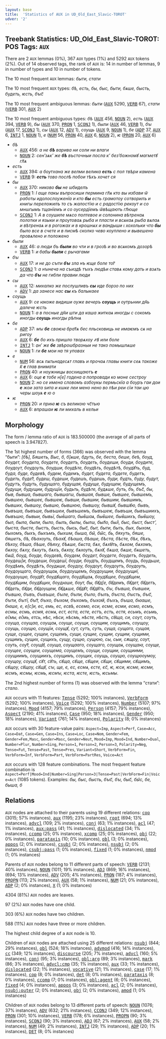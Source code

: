 ```yaml
---
layout: base
title:  'Statistics of AUX in UD_Old_East_Slavic-TOROT'
udver: '2'
---
```


## Treebank Statistics: UD_Old_East_Slavic-TOROT: POS Tags: `AUX`

There are 2 `AUX` lemmas (0%), 367 `AUX` types (1%) and 5292 `AUX` tokens (2%).
Out of 14 observed tags, the rank of `AUX` is: 14 in number of lemmas, 9 in number of types and 10 in number of tokens.

The 10 most frequent `AUX` lemmas: <em>быти, стати</em>

The 10 most frequent `AUX` types:  <em>бѣ, есть, бы, быс, быти, бѧше, бысть, будеть, ѥсть, бꙑс҃</em>

The 10 most frequent ambiguous lemmas: <em>быти</em> (<tt><a href="orv_torot-pos-AUX.html">AUX</a></tt> 5290, <tt><a href="orv_torot-pos-VERB.html">VERB</a></tt> 67), <em>стати</em> (<tt><a href="orv_torot-pos-VERB.html">VERB</a></tt> 301, <tt><a href="orv_torot-pos-AUX.html">AUX</a></tt> 2)

The 10 most frequent ambiguous types:  <em>бѣ</em> (<tt><a href="orv_torot-pos-AUX.html">AUX</a></tt> 456, <tt><a href="orv_torot-pos-NOUN.html">NOUN</a></tt> 2), <em>есть</em> (<tt><a href="orv_torot-pos-AUX.html">AUX</a></tt> 394, <tt><a href="orv_torot-pos-VERB.html">VERB</a></tt> 9), <em>бы</em> (<tt><a href="orv_torot-pos-AUX.html">AUX</a></tt> 370, <tt><a href="orv_torot-pos-PRON.html">PRON</a></tt> 1, <tt><a href="orv_torot-pos-SCONJ.html">SCONJ</a></tt> 1), <em>были</em> (<tt><a href="orv_torot-pos-AUX.html">AUX</a></tt> 46, <tt><a href="orv_torot-pos-VERB.html">VERB</a></tt> 1), <em>бꙑ</em> (<tt><a href="orv_torot-pos-AUX.html">AUX</a></tt> 17, <tt><a href="orv_torot-pos-SCONJ.html">SCONJ</a></tt> 1), <em>сы</em> (<tt><a href="orv_torot-pos-AUX.html">AUX</a></tt> 12, <tt><a href="orv_torot-pos-ADV.html">ADV</a></tt> 1), <em>сѹщь</em> (<tt><a href="orv_torot-pos-AUX.html">AUX</a></tt> 9, <tt><a href="orv_torot-pos-NOUN.html">NOUN</a></tt> 1), <em>бе</em> (<tt><a href="orv_torot-pos-ADP.html">ADP</a></tt> 37, <tt><a href="orv_torot-pos-AUX.html">AUX</a></tt> 6, <tt><a href="orv_torot-pos-INTJ.html">INTJ</a></tt> 1, <tt><a href="orv_torot-pos-NOUN.html">NOUN</a></tt> 1), <em>е</em> (<tt><a href="orv_torot-pos-NUM.html">NUM</a></tt> 56, <tt><a href="orv_torot-pos-PRON.html">PRON</a></tt> 40, <tt><a href="orv_torot-pos-AUX.html">AUX</a></tt> 6, <tt><a href="orv_torot-pos-NOUN.html">NOUN</a></tt> 2), <em>ѥ</em> (<tt><a href="orv_torot-pos-PRON.html">PRON</a></tt> 20, <tt><a href="orv_torot-pos-AUX.html">AUX</a></tt> 6)


* <em>бѣ</em>
  * <tt><a href="orv_torot-pos-AUX.html">AUX</a></tt> 456: <em>а не <b>бѣ</b> варива ни соли ни влаги</em>
  * <tt><a href="orv_torot-pos-NOUN.html">NOUN</a></tt> 2: <em>сенʼзѧкʼ же <b>бѣ</b> въсточныи посла кʼ безʼбожномꙋ магметꙋ гл҃ѧ</em>
* <em>есть</em>
  * <tt><a href="orv_torot-pos-AUX.html">AUX</a></tt> 394: <em>а бѹтхана же велми велика <b>есть</b> с пол твѣри камена</em>
  * <tt><a href="orv_torot-pos-VERB.html">VERB</a></tt> 9: <em><b>есть</b> тово послѣ побои тѣхъ хочет ся</em>
* <em>бы</em>
  * <tt><a href="orv_torot-pos-AUX.html">AUX</a></tt> 370: <em>никово <b>бы</b> не ѡбиделъ</em>
  * <tt><a href="orv_torot-pos-PRON.html">PRON</a></tt> 1: <em>I аще пакы въпросиши пермина гл҃ѧ кто вы избави ѿ работы идолослоуженїа и кто <b>бы</b> есть грамотоу сотворилъ и книгы переложилъ то съ жалостїю и с радостїю рекоут и со мнѡгымъ тщанїемъ и со оусердїемъ ѿвѣщають гл҃юще</em>
  * <tt><a href="orv_torot-pos-SCONJ.html">SCONJ</a></tt> 1: <em>А в сѹшиле мѧсо полтевое и солонина вѣтренаѧ полотки и языки и прѹтоваѧ рыба и пласти и всѧкаѧ рыба вѧлаѧ и вѣтренаѧ и в рогожах и в крошнѧх и вандыши ι хохольки что <b>бы</b> было все в счете и в писмѣ сколко чево кѹплено и вывешено провѧлено и положено</em>
* <em>были</em>
  * <tt><a href="orv_torot-pos-AUX.html">AUX</a></tt> 46: <em>а люди бъ <b>были</b> во чти и в грозѣ и во всѧкомъ дозорѣ</em>
  * <tt><a href="orv_torot-pos-VERB.html">VERB</a></tt> 1: <em>и бабы <b>были</b> с рычагами</em>
* <em>бꙑ</em>
  * <tt><a href="orv_torot-pos-AUX.html">AUX</a></tt> 17: <em>и не до сꙑти <b>бꙑ</b> зла нъ ѥще боле тог҃</em>
  * <tt><a href="orv_torot-pos-SCONJ.html">SCONJ</a></tt> 1: <em>а нꙑнеча на съиздѣ тꙑхъ людѣи ставѧ кому дать и взѧть да что <b>бꙑ</b> не гибли правии люди</em>
* <em>сы</em>
  * <tt><a href="orv_torot-pos-AUX.html">AUX</a></tt> 12: <em>михалко же послушливъ <b>сы</b> иде борзо по них</em>
  * <tt><a href="orv_torot-pos-ADV.html">ADV</a></tt> 1: <em>да занесе нас <b>сы</b> къ балыкаее</em>
* <em>сѹщь</em>
  * <tt><a href="orv_torot-pos-AUX.html">AUX</a></tt> 9: <em>се ꙗкоже видиши ѹже вечеръ <b>сѹщь</b> и ѹтрьнии дн҃ь далече ѥсть</em>
  * <tt><a href="orv_torot-pos-NOUN.html">NOUN</a></tt> 1: <em>а в посные дн҃и шти да каша житкаѧ иногды с сокомъ иногды <b>сѹщь</b> иногды рѣпнѧ</em>
* <em>бе</em>
  * <tt><a href="orv_torot-pos-ADP.html">ADP</a></tt> 37: <em>мꙑ <b>бе</b> своѥꙗ брат҃ѧ бес пльсковиць не имаѥмъ сѧ на ригѹ</em>
  * <tt><a href="orv_torot-pos-AUX.html">AUX</a></tt> 6: <em><b>бе</b> бо ихъ пришло творѧхѹ ҂в҃ или боле</em>
  * <tt><a href="orv_torot-pos-INTJ.html">INTJ</a></tt> 1: <em>ѻнʼ же <b>бе</b> звѣроѡбразныи не тако помышлѧше</em>
  * <tt><a href="orv_torot-pos-NOUN.html">NOUN</a></tt> 1: <em>ги <b>бе</b> мои на тя уповах</em>
* <em>е</em>
  * <tt><a href="orv_torot-pos-NUM.html">NUM</a></tt> 56: <em>всѧ пѧтьнадесѧт главъ и прочаѧ главы книги сеѧ такоже к҃ <b>е</b> глав внимати</em>
  * <tt><a href="orv_torot-pos-PRON.html">PRON</a></tt> 40: <em>и нѹжницы восхищаютъ <b>е</b></em>
  * <tt><a href="orv_torot-pos-AUX.html">AUX</a></tt> 6: <em>оце <b>е</b> тобе н[е] годена а попровади ко моне сестрѹ</em>
  * <tt><a href="orv_torot-pos-NOUN.html">NOUN</a></tt> 2: <em>но се имена словомъ азбоукы пермьскїа а боуръ гаи дои <b>е</b> жои зата ѕита и кѡке леи мено нено во пѣи реи сїи таи цю черы шоуѧ <b>е</b> ю о</em>
* <em>ѥ</em>
  * <tt><a href="orv_torot-pos-PRON.html">PRON</a></tt> 20: <em>и приꙗ <b>ѥ</b> съ великою чс҃тью</em>
  * <tt><a href="orv_torot-pos-AUX.html">AUX</a></tt> 6: <em>впрашаи <b>ѥ</b> ли михаль в кельи</em>

## Morphology

The form / lemma ratio of `AUX` is 183.500000 (the average of all parts of speech is 3.947827).

The 1st highest number of forms (366) was observed with the lemma “быти”: <em>[бѣ], Бяшеть, Выс, б, б]ѧше, бдуть, бе, беста, беше, беѣ, боуд, боудет, боудета, боудете, боудетъ, боудеть, боудеши, боуди, боудите, боудоут, боудоуть, боудши, боудѣте, боудѣть, боудѣтѣ, боудꙋть, буд, буда, буде, будевѣ, будем, будемъ, будет, будета, будете, будетъ, будеть, будет҃, будеш, будеши, будешъ, будешь, буди, будть, буду, будут, будутъ, будуть, будущаго, будущая, будуще, будущем, будущемъ, будущи, будущии, будущїи, будьть, будѣте, будѧше, буть, бъ, бъс҃, бы, быв, бывша, бывшаго, бывшагѡ, бывшая, бывше, бывшее, бывшемъ, бывшею, бывшеє, бывшеѥ, бывши, бывшии, бывшим, бывшимъ, бывших, бывшоу, бывшю, бывшюю, бывшѹ, бывшꙋ, бывшꙋю, бывъ, бывъша, бывъше, бывъшеи, бывъшемъ, бывъшеѥ, бывъши, бывъшиихъ, бывъшю, бывыи, бывьї, быв꙽шаго, быв꙽шаѧ, быв꙽шее, быв꙽шихъ, быв꙽шѹ, был, была, были, было, былъ, былы, былѡ, был҃о, был꙽, быс, быст, быстʼ, быста, бысте, быстъ, бысть, бысь, быс҃, быт, быти, быть, бых, быхом, быхомъ, быхъ, быхъмъ, быхѡм, быша, бы҃, бы҃с, бь, бяхуть, бяше, бяшетъ, бѣ, бѣахѹть, бѣахꙋ, бѣаша, бѣаше, бѣста, бѣсте, бѣх, бѣхъ, бѣхѹ, бѣша, бѣше, бѣяху, бѣѧше, бѧста, бѧх, бѧхȣть, бѧхом, бѧхомъ, бѧхоу, бѧху, бѧхуть, бѧхъ, бѧхѹ, бѧхѹть, бѧхꙋ, бѧша, бѧше, бѧшеть, бѧш҃, бѹд, бѹде, бѹдевѣ, бѹдем, бѹдет, бѹдете, бѹдетъ, бѹдеть, бѹдеш]и, бѹдеши, бѹдешї, бѹди, бѹдть, бѹдщемъ, бѹдь, бѹдьше, бѹдѣмъ, бѹдѣтъ, бѹдѧше, бѹдѹ, бѹдѹт, бѹдѹтъ, бѹдѹть, бѹдѹщаго, бѹдѹщаѧ, бѹдѹщемъ, бѹдѹщии, бѹдѹщиї, бѹдѹщю, бѹдꙋт, бѹдꙋщаго, бѹдꙋщаѧ, бѹдꙋщее, бѹдꙋщем, бѹдꙋщим, бѹдꙋщих, бѹдꙗше, бѹт, б҃ы, бꙋд[е, бꙋдемъ, бꙋдет, бꙋдетъ, бꙋдеть, бꙋди, бꙋдоущем, бꙋдѧше, бꙋдꙋт, бꙋдꙋтъ, бꙑ, бꙑвша, бꙑвшеи, бꙑвшю, бꙑвъ, бꙑвъше, бꙑле, бꙑли, бꙑло, бꙑлъ, бꙑста, бꙑсть, бꙑс҃, бꙑти, бꙑтї, бꙑт҃, бꙑхо, бꙑхом, бꙑхомъ, бꙑхом҃, бꙑхъ, бꙑша, бꙗаше, бꙗше, е, е[с]и, еc, емь, ес, есвѣ, есемо, еси, есме, есми, есмо, есмъ, есмы, есмь, есмя, есмѧ, ест, еста, есте, естъ, есть, естя, есьмъ, есьмь, ес꙽мы, ес꙽мь, етсь, нѣс, нѣси, нѣсмь, нѣсте, нѣсть, сȣща, си, соут, соуть, соуща, соущаа, соущаѧ, соуще, соущи, соущим, соущимъ, соущоу, соущь, соущю, соущїи, соущꙋ, сут, сутъ, суть, суща, сущаго, сущая, суще, сущее, сущеи, сущемъ, сущи, сущие, сущии, сущим, сущими, сущимъ, сущих, сущихъ, сущу, сущю, сущюю, сы, сыи, сѫщоу, сѹт, сѹть, сѹт҃, сѹщȣ, сѹща, сѹщааго, сѹщаго, сѹщаѧ, сѹщаꙗ, сѹще, сѹщее, сѹщеи, сѹщема, сѹщемъ, сѹщи, сѹщии, сѹщиими, сѹщиимъ, сѹщиихъ, сѹщимъ, сѹщих, сѹщь, сѹщю, сѹщюѹмѹ, сѹщѹ, сѹщꙋ, сꙋт, сꙋть, сꙋща, сꙋще, сꙋщеи, сꙋщи, сꙋщими, сꙋщимъ, сꙋщоу, сꙋщѹ, сꙋщꙋ, сꙑ, ще, є, єс, єсмѧ, єсте, єс҃, ѥ, ѥси, ѥсме, ѥсми, ѥсмъ, ѥсмы, ѥсмь, ѥсмꙑ, ѥста, ѥсте, ѥсть, ѥсьмы</em>.

The 2nd highest number of forms (1) was observed with the lemma “стати”: <em>стало</em>.

`AUX` occurs with 11 features: <tt><a href="orv_torot-feat-Tense.html">Tense</a></tt> (5292; 100% instances), <tt><a href="orv_torot-feat-VerbForm.html">VerbForm</a></tt> (5292; 100% instances), <tt><a href="orv_torot-feat-Voice.html">Voice</a></tt> (5292; 100% instances), <tt><a href="orv_torot-feat-Number.html">Number</a></tt> (5107; 97% instances), <tt><a href="orv_torot-feat-Mood.html">Mood</a></tt> (4157; 79% instances), <tt><a href="orv_torot-feat-Person.html">Person</a></tt> (4157; 79% instances), <tt><a href="orv_torot-feat-Aspect.html">Aspect</a></tt> (2190; 41% instances), <tt><a href="orv_torot-feat-Case.html">Case</a></tt> (950; 18% instances), <tt><a href="orv_torot-feat-Gender.html">Gender</a></tt> (950; 18% instances), <tt><a href="orv_torot-feat-Variant.html">Variant</a></tt> (761; 14% instances), <tt><a href="orv_torot-feat-Polarity.html">Polarity</a></tt> (8; 0% instances)

`AUX` occurs with 30 feature-value pairs: `Aspect=Imp`, `Aspect=Perf`, `Case=Acc`, `Case=Dat`, `Case=Gen`, `Case=Ins`, `Case=Loc`, `Case=Nom`, `Gender=Fem`, `Gender=Fem,Masc`, `Gender=Masc`, `Gender=Neut`, `Mood=Imp`, `Mood=Ind`, `Number=Dual`, `Number=Plur`, `Number=Sing`, `Person=1`, `Person=2`, `Person=3`, `Polarity=Neg`, `Tense=Fut`, `Tense=Past`, `Tense=Pres`, `Variant=Short`, `VerbForm=Fin`, `VerbForm=Inf`, `VerbForm=Part`, `VerbForm=PartRes`, `Voice=Act`

`AUX` occurs with 128 feature combinations.
The most frequent feature combination is `Aspect=Perf|Mood=Ind|Number=Sing|Person=3|Tense=Past|VerbForm=Fin|Voice=Act` (1085 tokens).
Examples: <em>бы, быс, бысть, бꙑс҃, бꙑ, быс҃, бы҃с, бе, быша, б</em>


## Relations

`AUX` nodes are attached to their parents using 19 different relations: <tt><a href="orv_torot-dep-cop.html">cop</a></tt> (3015; 57% instances), <tt><a href="orv_torot-dep-aux.html">aux</a></tt> (1195; 23% instances), <tt><a href="orv_torot-dep-root.html">root</a></tt> (694; 13% instances), <tt><a href="orv_torot-dep-advcl.html">advcl</a></tt> (109; 2% instances), <tt><a href="orv_torot-dep-conj.html">conj</a></tt> (63; 1% instances), <tt><a href="orv_torot-dep-acl.html">acl</a></tt> (47; 1% instances), <tt><a href="orv_torot-dep-aux-pass.html">aux:pass</a></tt> (41; 1% instances), <tt><a href="orv_torot-dep-dislocated.html">dislocated</a></tt> (34; 1% instances), <tt><a href="orv_torot-dep-ccomp.html">ccomp</a></tt> (25; 0% instances), <tt><a href="orv_torot-dep-xcomp.html">xcomp</a></tt> (25; 0% instances), <tt><a href="orv_torot-dep-obj.html">obj</a></tt> (22; 0% instances), <tt><a href="orv_torot-dep-parataxis.html">parataxis</a></tt> (10; 0% instances), <tt><a href="orv_torot-dep-obl.html">obl</a></tt> (3; 0% instances), <tt><a href="orv_torot-dep-appos.html">appos</a></tt> (2; 0% instances), <tt><a href="orv_torot-dep-csubj.html">csubj</a></tt> (2; 0% instances), <tt><a href="orv_torot-dep-nsubj.html">nsubj</a></tt> (2; 0% instances), <tt><a href="orv_torot-dep-csubj-pass.html">csubj:pass</a></tt> (1; 0% instances), <tt><a href="orv_torot-dep-fixed.html">fixed</a></tt> (1; 0% instances), <tt><a href="orv_torot-dep-nmod.html">nmod</a></tt> (1; 0% instances)

Parents of `AUX` nodes belong to 11 different parts of speech: <tt><a href="orv_torot-pos-VERB.html">VERB</a></tt> (2131; 40% instances), <tt><a href="orv_torot-pos-NOUN.html">NOUN</a></tt> (1011; 19% instances), <tt><a href="orv_torot-pos-ADJ.html">ADJ</a></tt> (869; 16% instances),  (694; 13% instances), <tt><a href="orv_torot-pos-ADV.html">ADV</a></tt> (205; 4% instances), <tt><a href="orv_torot-pos-PRON.html">PRON</a></tt> (187; 4% instances), <tt><a href="orv_torot-pos-PROPN.html">PROPN</a></tt> (113; 2% instances), <tt><a href="orv_torot-pos-AUX.html">AUX</a></tt> (58; 1% instances), <tt><a href="orv_torot-pos-NUM.html">NUM</a></tt> (21; 0% instances), <tt><a href="orv_torot-pos-ADP.html">ADP</a></tt> (2; 0% instances), <tt><a href="orv_torot-pos-X.html">X</a></tt> (1; 0% instances)

4304 (81%) `AUX` nodes are leaves.

97 (2%) `AUX` nodes have one child.

303 (6%) `AUX` nodes have two children.

588 (11%) `AUX` nodes have three or more children.

The highest child degree of a `AUX` node is 10.

Children of `AUX` nodes are attached using 25 different relations: <tt><a href="orv_torot-dep-nsubj.html">nsubj</a></tt> (844; 29% instances), <tt><a href="orv_torot-dep-obl.html">obl</a></tt> (524; 18% instances), <tt><a href="orv_torot-dep-advmod.html">advmod</a></tt> (416; 14% instances), <tt><a href="orv_torot-dep-cc.html">cc</a></tt> (349; 12% instances), <tt><a href="orv_torot-dep-discourse.html">discourse</a></tt> (205; 7% instances), <tt><a href="orv_torot-dep-advcl.html">advcl</a></tt> (160; 5% instances), <tt><a href="orv_torot-dep-conj.html">conj</a></tt> (95; 3% instances), <tt><a href="orv_torot-dep-obl-arg.html">obl:arg</a></tt> (89; 3% instances), <tt><a href="orv_torot-dep-mark.html">mark</a></tt> (86; 3% instances), <tt><a href="orv_torot-dep-advcl-cmp.html">advcl:cmp</a></tt> (35; 1% instances), <tt><a href="orv_torot-dep-aux.html">aux</a></tt> (33; 1% instances), <tt><a href="orv_torot-dep-dislocated.html">dislocated</a></tt> (22; 1% instances), <tt><a href="orv_torot-dep-vocative.html">vocative</a></tt> (21; 1% instances), <tt><a href="orv_torot-dep-case.html">case</a></tt> (17; 1% instances), <tt><a href="orv_torot-dep-cop.html">cop</a></tt> (8; 0% instances), <tt><a href="orv_torot-dep-det.html">det</a></tt> (8; 0% instances), <tt><a href="orv_torot-dep-parataxis.html">parataxis</a></tt> (8; 0% instances), <tt><a href="orv_torot-dep-ccomp.html">ccomp</a></tt> (7; 0% instances), <tt><a href="orv_torot-dep-obl-agent.html">obl:agent</a></tt> (6; 0% instances), <tt><a href="orv_torot-dep-fixed.html">fixed</a></tt> (4; 0% instances), <tt><a href="orv_torot-dep-appos.html">appos</a></tt> (3; 0% instances), <tt><a href="orv_torot-dep-acl.html">acl</a></tt> (2; 0% instances), <tt><a href="orv_torot-dep-nsubj-outer.html">nsubj:outer</a></tt> (2; 0% instances), <tt><a href="orv_torot-dep-obj.html">obj</a></tt> (2; 0% instances), <tt><a href="orv_torot-dep-amod.html">amod</a></tt> (1; 0% instances)

Children of `AUX` nodes belong to 13 different parts of speech: <tt><a href="orv_torot-pos-NOUN.html">NOUN</a></tt> (1076; 37% instances), <tt><a href="orv_torot-pos-ADV.html">ADV</a></tt> (632; 21% instances), <tt><a href="orv_torot-pos-CCONJ.html">CCONJ</a></tt> (349; 12% instances), <tt><a href="orv_torot-pos-PRON.html">PRON</a></tt> (301; 10% instances), <tt><a href="orv_torot-pos-VERB.html">VERB</a></tt> (178; 6% instances), <tt><a href="orv_torot-pos-PROPN.html">PROPN</a></tt> (90; 3% instances), <tt><a href="orv_torot-pos-SCONJ.html">SCONJ</a></tt> (90; 3% instances), <tt><a href="orv_torot-pos-ADJ.html">ADJ</a></tt> (67; 2% instances), <tt><a href="orv_torot-pos-AUX.html">AUX</a></tt> (58; 2% instances), <tt><a href="orv_torot-pos-NUM.html">NUM</a></tt> (49; 2% instances), <tt><a href="orv_torot-pos-INTJ.html">INTJ</a></tt> (29; 1% instances), <tt><a href="orv_torot-pos-ADP.html">ADP</a></tt> (20; 1% instances), <tt><a href="orv_torot-pos-DET.html">DET</a></tt> (8; 0% instances)

